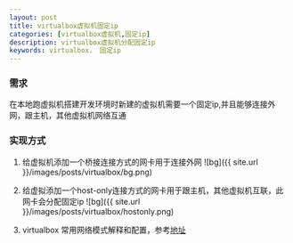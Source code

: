 ```yaml
---
layout: post
title: virtualbox虚拟机固定ip
categories: [virtualbox虚拟机,固定ip]
description: virtualbox虚拟机分配固定ip
keywords: virtualbox， 固定ip
---
```


### 需求
在本地跑虚拟机搭建开发环境时新建的虚拟机需要一个固定ip,并且能够连接外网，跟主机，其他虚拟机网络互通


### 实现方式

1. 给虚拟机添加一个桥接连接方式的网卡用于连接外网
![bg]({{ site.url }}/images/posts/virtualbox/bg.png)

2. 给虚拟添加一个host-only连接方式的网卡用于跟主机，其他虚拟机互联，此网卡会分配固定ip
![bg]({{ site.url }}/images/posts/virtualbox/hostonly.png)


3. virtualbox 常用网络模式解释和配置，参考[地址](https://cizixs.com/2017/03/09/virtualbox-network-mode-explained/)